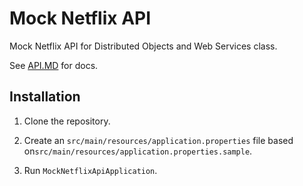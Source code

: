 # Mock Netflix API

Mock Netflix API for Distributed Objects and Web Services class.

See [API.MD](./API.MD) for docs.

## Installation

1. Clone the repository.

2. Create an `src/main/resources/application.properties` file based on`src/main/resources/application.properties.sample`.

3. Run `MockNetflixApiApplication`.
